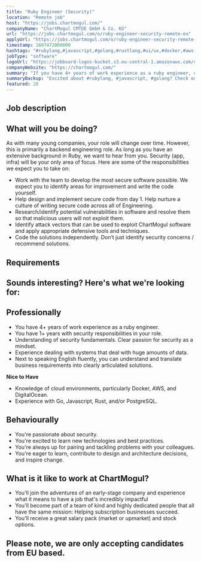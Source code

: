 ```yaml
---
title: "Ruby Engineer (Security)"
location: "Remote job"
host: "https://jobs.chartmogul.com/"
companyName: "ChartMogul CMTDE GmbH & Co. KG"
url: "https://jobs.chartmogul.com/o/ruby-engineer-security-remote-eu"
applyUrl: "https://jobs.chartmogul.com/o/ruby-engineer-security-remote-eu/c/new"
timestamp: 1607472000000
hashtags: "#rubylang,#javascript,#golang,#rustlang,#ui/ux,#docker,#aws,#marketing,#postgresql,#translation"
jobType: "software"
logoUrl: "https://jobboard-logos-bucket.s3.eu-central-1.amazonaws.com/chartmogul-cmtde-gmbh-co-kg"
companyWebsite: "https://chartmogul.com/"
summary: "If you have 4+ years of work experience as a ruby engineer, consider applying to ChartMogul CMTDE GmbH & Co. KG's job post for a new ruby engineer."
summaryBackup: "Excited about #rubylang, #javascript, #golang? Check out this job post!"
featured: 20
---
```


## Job description

## What will you be doing?

As with many young companies, your role will change over time. However, this is primarily a backend engineering role. As long as you have an extensive background in Ruby, we want to hear from you. Security (app, infra) will be your only area of focus. Here are some of the responsibilities we expect you to take on:

*   Work with the team to develop the most secure software possible. We expect you to identify areas for improvement and write the code yourself.
*   Help design and implement secure code from day 1. Help nurture a culture of writing secure code across all of Engineering.
*   Research/identify potential vulnerabilities in software and resolve them so that malicious users will not exploit them.
*   Identify attack vectors that can be used to exploit ChartMogul software and apply appropriate defensive tools and techniques.
*   Code the solutions independently. Don’t just identify security concerns / recommend solutions.

## Requirements

## Sounds interesting? Here's what we're looking for:

## Professionally

*   You have 4+ years of work experience as a ruby engineer.
*   You have 1+ years with security responsibilities in your role.
*   Understanding of security fundamentals. Clear passion for security as a mindset.
*   Experience dealing with systems that deal with huge amounts of data.
*   Next to speaking English fluently, you can understand and translate business requirements into clearly articulated solutions.

**Nice to Have**

*   Knowledge of cloud environments, particularly Docker, AWS, and DigitalOcean.
*   Experience with Go, Javascript, Rust, and/or PostgreSQL.

## Behaviourally

*   You're passionate about security.
*   You're excited to learn new technologies and best practices.
*   You're always up for pairing and tackling problems with your colleagues.
*   You're eager to learn, contribute to design and architecture decisions, and inspire change.

## What is it like to work at ChartMogul?

*   You'll join the adventures of an early-stage company and experience what it means to have a job that's incredibly impactful
*   You'll become part of a team of kind and highly dedicated people that all have the same mission: Helping subscription businesses succeed.
*   You'll receive a great salary pack (market or upmarket) and stock options.

## Please note, we are only accepting candidates from EU based.
